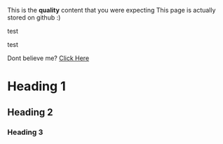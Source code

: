 This is the **quality** content that you were expecting
This page is actually stored on github :)

test


test

Dont believe me? [Click Here](https://github.com/TechsCode/UltraCustomizerWiki)

# Heading 1

## Heading 2


### Heading 3
